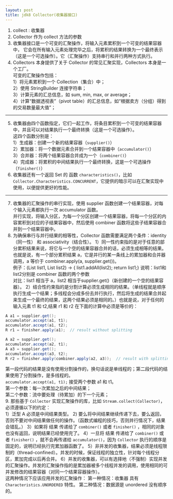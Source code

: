 ```yaml
---
layout: post
title: jdk8 Collector(收集器接口)
---
```

1. collect : 收集器
2. Collector 作为 collect 方法的参数
3. 收集器接口是一个可变的汇聚操作，将输入元素累积到一个可变的结果容器中，
它会在所有输入元素处理完毕之后，将累积的结果转换为一个最终表示（这是一个可选操作）。它（汇聚操作）支持串行和并行两种方式执行。
4. Collectors 本身提供了关于 Collector 的常见汇聚实现，Collectors 本身是一个工厂。  
可变的汇聚操作包括：  
1）将元素累积到一个 Collection（集合）中；  
2）使用 StringBuilder 连接字符串；  
3）计算元素的汇总信息，如 sum, min, max, or average；  
4）计算“数据透视表”（pivot table）的汇总信息，如“根据卖方（分组）得到的交易数量最大值”；  

----------------------------------------

5. 收集器由四个函数指定，它们一起工作，将条目累积到一个可变的结果容器中，并且可以对结果执行一个最终转换（这是一个可选操作）。  
这四个函数分别是：  
1）生成器：创建一个新的结果容器（`supplier()`）  
2）累加器：将一个数据元素合并到一个结果容器中（`accumulator()`）  
3）合并器：将两个结果容器合并成为一个（`combiner()`）  
4）完成器：将累积的中间结果执行一个最终转换，这是一个可选操作（`finisher()`）  
6. 收集器还有一个返回 Set<Characteristics > 的 函数 `characteristics()`，比如 `Collector.Characteristics.CONCURRENT`，它提供的暗示可以在汇聚实现中使用，以便提供更好的性能。

----------------------------------------

7. 收集器的汇聚操作的串行实现，使用 supplier 函数创建一个结果容器，对每个输入元素都执行一次 accumulator 函数。  
并行实现，将输入分区，为每一个分区创建一个结果容器，将每一个分区的内容累积到对应的子结果容器中，然后使用 combiner 函数将这些子结果容器合并到一个结果容器中。
8. 为确保串行与并行结果的相等性，Collector 函数需要满足两个条件：identity（同一性） 和 associativity（结合性）。
1）同一性约束指的是对于任意的部分累积结果来说，将它与一个空的结果容器合并的话，必须生成相等的结果。也就是说，有一个部分累积结果 a，它是并行的某一条线上的累加器和合并器调用，a 等价于 combiner.apply(a, supplier.get())。   
例子：(List<String> list1, List<String> list2) -> { list1.addAll(list2); return list1;}
说明：list1和list2分别是 combiner 函数的两个参数  
对比：list1 相当于 a，list2 相当于supplier.get()（新创建的一个空的结果容器）。
2）结合性约束指的是分割计算必须生成相同的结果。（单线程就是顺序执行生成一个结果；多线程会分成多份去并行执行，然后将生成的结果合并起来生成一个最终的结果，这两个结果必须是相同的。）也就是说，对于任何的输入元素 t1 和 t2,结果 r1 和 r2 在下面的计算中必须是等价的：

```java
A a1 = supplier.get();
accumulator.accept(a1, t1);
accumulator.accept(a1, t2);
R r1 = finisher.apply(a1);  // result without splitting

A a2 = supplier.get();
accumulator.accept(a2, t1);
A a3 = supplier.get();
accumulator.accept(a3, t2);
R r2 = finisher.apply(combiner.apply(a2, a3));  // result with splitting
```  
第一段代码的结果是没有使用分割操作的，换句话说是单线程的；第二段代码的结果使用了分割操作，是多线程的。  
`accumulator.accept(a1, t1);` 接受两个参数 a1 和 t1。  
第一个参数：每一次累加之后的中间结果；  
第二个参数：流中要处理（待累加）的下一个元素；  
9. 那些基于 `Collector` 实现汇聚操作的库，比如 `Stream.collect(Collector)`，必须遵循以下的约定：  
1）泛型 A 必须是中间结果类型。
2) 要么将中间结果继续传递下去，要么返回，否则不要对中间结果做任何的操作。（函数式编程的技巧，否则并行情况下，结果会错乱。）
3）如果将 结果 传递给了 `combiner()` 或者 `finisher()` ，相同的对象也没有返回，说明结果已经使用完了。
4）一旦将 结果 传递给了 `combiner()` 或者 `finisher()` ，就不会再传递给 `accumulator()`，因为 `Collector` 执行的顺序是固定的，说明已经执行完累加器函数了。
5）非并发的收集器，结果必须是线程限制的（thread-confined）。并发的时候，保证线程的独立性，针对每个线程分区，累加完成以后再合并。
6）并发的收集器，可以有选择地（不强制）实现并发的汇聚操作。并发的汇聚操作指的是累加器被多个线程并发的调用，使用相同的可并发修改的结果容器（对同一个结果容器操作）。  
这两种情况下应该应用并发的汇聚操作：
第一种情况：收集器 具有 `Characteristics.UNORDERED`  特性。
第二种情况：数据源是 unordered 没有顺序的。


